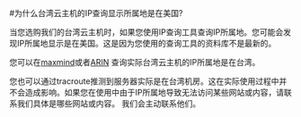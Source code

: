 <!-- --- tag: faq IP 云主机 网络-->

<!-- --- title: 为什么台湾云主机的IP查询显示所属地是在美国? -->
#为什么台湾云主机的IP查询显示所属地是在美国?

当您选购我们的台湾云主机时，如果您使用IP查询工具查询IP所属地。您可能会发现IP所属地显示是在美国。这是因为您使用的查询工具的资料库不是最新的。

您可以在[maxmind](http://www.maxmind.com/zh/home)或者[ARIN](http://whois.arin.net/rest/net/NET-199-101-117-0-1/pft) 
查询实际台湾云主机的IP所属地是在台湾。

您也可以通过tracroute推测到服务器实际是在台湾机房。这在实际使用过程中并不会造成影响。如果您在使用中由于IP所属地导致无法访问某些网站或内容，请联系我们具体是哪些网站或内容。 我们会主动联系他们。
 